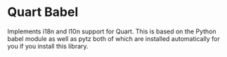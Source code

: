 # Quart Babel
Implements i18n and l10n support for Quart. This is based on the Python babel module as well as pytz both of which are installed automatically for you if you install this library.
